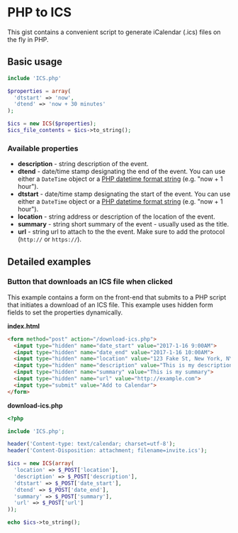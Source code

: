 # PHP to ICS

This gist contains a convenient script to generate iCalendar (.ics) files on the fly in PHP.

## Basic usage

```php
include 'ICS.php'

$properties = array(
  'dtstart' => 'now',
  'dtend' => 'now + 30 minutes'
);

$ics = new ICS($properties);
$ics_file_contents = $ics->to_string();
```

### Available properties

* **description** - string description of the event.
* **dtend** - date/time stamp designating the end of the event. You can use either a `DateTime` object or a [PHP datetime format string](http://php.net/manual/en/datetime.formats.php) (e.g. "now + 1 hour").
* **dtstart** - date/time stamp designating the start of the event. You can use either a `DateTime` object or a [PHP datetime format string](http://php.net/manual/en/datetime.formats.php) (e.g. "now + 1 hour").
* **location** - string address or description of the location of the event.
* **summary** - string short summary of the event - usually used as the title.
* **url** - string url to attach to the the event. Make sure to add the protocol (`http://` or `https://`).

## Detailed examples

### Button that downloads an ICS file when clicked

This example contains a form on the front-end that submits to a PHP script that initiates a download of an ICS file. This example uses hidden form fields to set the properties dynamically.

**index.html**

```html
<form method="post" action="/download-ics.php">
  <input type="hidden" name="date_start" value="2017-1-16 9:00AM">
  <input type="hidden" name="date_end" value="2017-1-16 10:00AM">
  <input type="hidden" name="location" value="123 Fake St, New York, NY">
  <input type="hidden" name="description" value="This is my description">
  <input type="hidden" name="summary" value="This is my summary">
  <input type="hidden" name="url" value="http://example.com">
  <input type="submit" value="Add to Calendar">
</form>
```

**download-ics.php**

```php
<?php

include 'ICS.php';

header('Content-type: text/calendar; charset=utf-8');
header('Content-Disposition: attachment; filename=invite.ics');

$ics = new ICS(array(
  'location' => $_POST['location'],
  'description' => $_POST['description'],
  'dtstart' => $_POST['date_start'],
  'dtend' => $_POST['date_end'],
  'summary' => $_POST['summary'],
  'url' => $_POST['url']
));

echo $ics->to_string();
```
